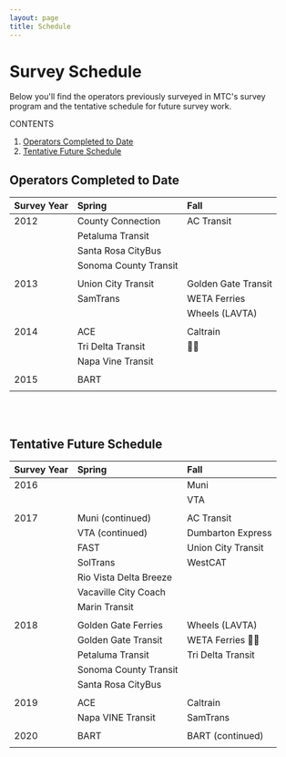 ```yaml
---
layout: page
title: Schedule
---
```


# Survey Schedule

Below you'll find the operators previously surveyed in MTC's survey program and the tentative schedule for future survey work.

CONTENTS

1. [Operators Completed to Date](#operators-completed-to-date)
2. [Tentative Future Schedule](#tentative-future-schedule)


## Operators Completed to Date

| **Survey Year**                  | **Spring**             | **Fall**               |
|:---------------------------------|:-----------------------|:-----------------------|
| 2012                             | County Connection      | AC Transit             |
|                                  | Petaluma Transit       |                        |
|                                  | Santa Rosa CityBus     |                        |
|                                  | Sonoma County Transit  |                        |
|                                  |                        |                        |
| 2013                             | Union City Transit     | Golden Gate Transit    |
|                                  | SamTrans               | WETA Ferries           |
| 				   |                        | Wheels (LAVTA)         |
|                                  |                        |	                     |
| 2014                             | ACE                    | Caltrain               |
|                                  | Tri Delta Transit      |                        |
|                                  | Napa Vine Transit      |                        |
|                                  |                        |	                     |
| 2015                             | BART                   |                        |
|                                  |                        |                        |
 
<br/>
<br/>

## Tentative Future Schedule


| **Survey Year**                  | **Spring**             | **Fall**               |
|:---------------------------------|:-----------------------|:-----------------------|
| 2016                             |                        | Muni                   |
|                                  |                        | VTA                    |
|                                  |                        |                        |
| 2017                             | Muni (continued)       | AC Transit             |
|                                  | VTA (continued)        | Dumbarton Express      |
|                                  | FAST                   | Union City Transit     |
|                                  | SolTrans               | WestCAT                |
| 				   | Rio Vista Delta Breeze |                        |
| 				   | Vacaville City Coach   |                        |
|                                  | Marin Transit          |	                     |
|                                  |                        |	                     |
| 2018                             | Golden Gate Ferries    | Wheels (LAVTA)         |
|                                  | Golden Gate Transit    | WETA Ferries           |
|                                  | Petaluma Transit       | Tri Delta Transit      |
|                                  | Sonoma County Transit  |	                     |
|                                  | Santa Rosa CityBus     |	                     |
|                                  |                        |	                     |
| 2019                             | ACE                    | Caltrain               |
|                                  | Napa VINE Transit      | SamTrans               |
|                                  |                        |	                     |
| 2020                             | BART                   | BART (continued)       |
|                                  |                        |	                     |






